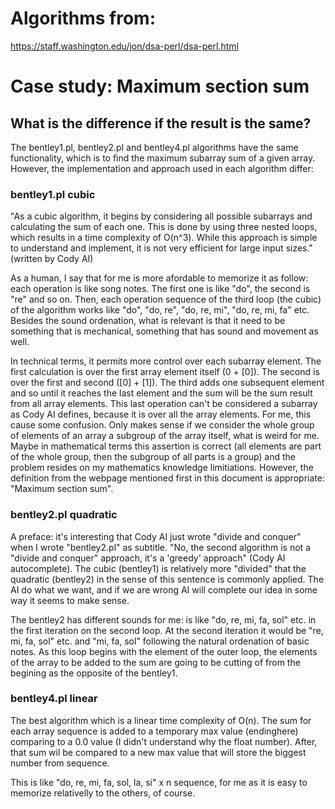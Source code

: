 # Algorithms from:  

https://staff.washington.edu/jon/dsa-perl/dsa-perl.html

# Case study: Maximum section sum  


## What is the difference if the result is the same?  

The bentley1.pl, bentley2.pl and bentley4.pl algorithms have the same functionality, which is to find the maximum subarray sum of a given array. However, the implementation and approach used in each algorithm differ:

### bentley1.pl cubic

"As a cubic algorithm, it begins by considering all possible subarrays and calculating the sum of each one. This is done by using three nested loops, which results in a time complexity of O(n^3). While this approach is simple to understand and implement, it is not very efficient for large input sizes." (written by Cody AI)

As a human, I say that for me is more afordable to memorize it as follow: each operation is like song notes. The first one is like "do", the second is "re" and so on. Then, each operation sequence of the third loop (the cubic) of the algorithm works like "do", "do, re", "do, re, mi", "do, re, mi, fa" etc. Besides the sound ordenation, what is relevant is that it need to be something that is mechanical, something that has sound and movement as well. 

In technical terms, it permits more control over each subarray element. The first calculation is over the first array element itself (0 + [0]). The second is over the first and second ([0] + [1]). The third adds one subsequent element and so until it reaches the last element and the sum will be the sum result from all array elements. This last operation can't be considered a subarray as Cody AI defines, because it is over all the array elements. For me, this cause some confusion. Only makes sense if we consider the whole group of elements of an array a subgroup of the array itself, what is weird for me. Maybe in mathematical terms this assertion is correct (all elements are part of the whole group, then the subgroup of all parts is a group) and the problem resides on my mathematics knowledge limitiations. However, the definition from the webpage mentioned first in this document is appropriate: "Maximum section sum".

### bentley2.pl quadratic

A preface: it's interesting that Cody AI just wrote "divide and conquer" when I wrote "bentley2.pl" as subtitle. "No, the second algorithm is not a "divide and conquer" approach, it's a 'greedy' approach" (Cody AI autocomplete). The cubic (bentley1) is relatively more "divided" that the quadratic (bentley2) in the sense of this sentence is commonly applied. The AI do what we want, and if we are wrong AI will complete our idea in some way it seems to make sense.

The bentley2 has different sounds for me: is like "do, re, mi, fa, sol" etc. in the first iteration on the second loop. At the second iteration it would be "re, mi, fa, sol" etc. and "mi, fa, sol" following the natural ordenation of basic notes. As this loop begins with the element of the outer loop, the elements of the array to be added to the sum are going to be cutting of from the begining as the opposite of the bentley1.  


### bentley4.pl linear  

The best algorithm which is a linear time complexity of O(n). The sum for each array sequence is added to a temporary max value (endinghere) comparing to a 0.0 value (I didn't understand why the float number). After, that sum wil be compared to a new max value that will store the biggest number from sequence.

This is like "do, re, mi, fa, sol, la, si" x n sequence, for me as it is easy to memorize relativelly to the others, of course.
